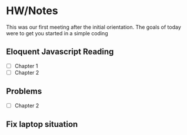 # HW/Notes

This was our first meeting after the initial orientation. The goals of today were to get you started in a simple coding

## Eloquent Javascript Reading
- [ ] Chapter 1
- [ ] Chapter 2

## Problems
- [ ] Chapter 2 

## Fix laptop situation

